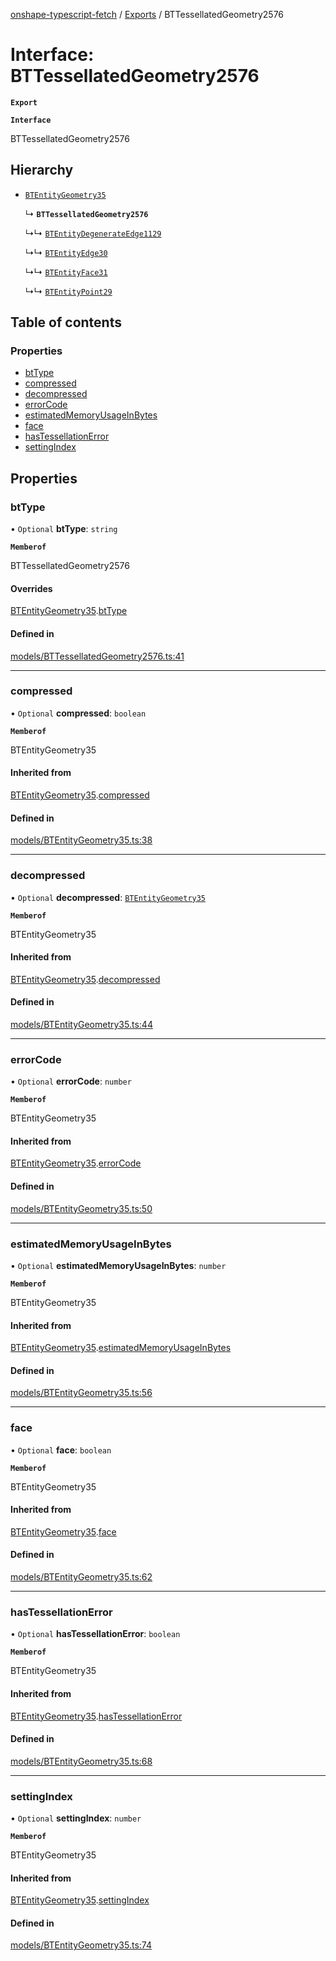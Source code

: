 [onshape-typescript-fetch](../README.md) / [Exports](../modules.md) / BTTessellatedGeometry2576

# Interface: BTTessellatedGeometry2576

**`Export`**

**`Interface`**

BTTessellatedGeometry2576

## Hierarchy

- [`BTEntityGeometry35`](BTEntityGeometry35.md)

  ↳ **`BTTessellatedGeometry2576`**

  ↳↳ [`BTEntityDegenerateEdge1129`](BTEntityDegenerateEdge1129.md)

  ↳↳ [`BTEntityEdge30`](BTEntityEdge30.md)

  ↳↳ [`BTEntityFace31`](BTEntityFace31.md)

  ↳↳ [`BTEntityPoint29`](BTEntityPoint29.md)

## Table of contents

### Properties

- [btType](BTTessellatedGeometry2576.md#bttype)
- [compressed](BTTessellatedGeometry2576.md#compressed)
- [decompressed](BTTessellatedGeometry2576.md#decompressed)
- [errorCode](BTTessellatedGeometry2576.md#errorcode)
- [estimatedMemoryUsageInBytes](BTTessellatedGeometry2576.md#estimatedmemoryusageinbytes)
- [face](BTTessellatedGeometry2576.md#face)
- [hasTessellationError](BTTessellatedGeometry2576.md#hastessellationerror)
- [settingIndex](BTTessellatedGeometry2576.md#settingindex)

## Properties

### btType

• `Optional` **btType**: `string`

**`Memberof`**

BTTessellatedGeometry2576

#### Overrides

[BTEntityGeometry35](BTEntityGeometry35.md).[btType](BTEntityGeometry35.md#bttype)

#### Defined in

[models/BTTessellatedGeometry2576.ts:41](https://github.com/toebes/onshape-typescript-fetch/blob/3e11ae1/models/BTTessellatedGeometry2576.ts#L41)

___

### compressed

• `Optional` **compressed**: `boolean`

**`Memberof`**

BTEntityGeometry35

#### Inherited from

[BTEntityGeometry35](BTEntityGeometry35.md).[compressed](BTEntityGeometry35.md#compressed)

#### Defined in

[models/BTEntityGeometry35.ts:38](https://github.com/toebes/onshape-typescript-fetch/blob/3e11ae1/models/BTEntityGeometry35.ts#L38)

___

### decompressed

• `Optional` **decompressed**: [`BTEntityGeometry35`](BTEntityGeometry35.md)

**`Memberof`**

BTEntityGeometry35

#### Inherited from

[BTEntityGeometry35](BTEntityGeometry35.md).[decompressed](BTEntityGeometry35.md#decompressed)

#### Defined in

[models/BTEntityGeometry35.ts:44](https://github.com/toebes/onshape-typescript-fetch/blob/3e11ae1/models/BTEntityGeometry35.ts#L44)

___

### errorCode

• `Optional` **errorCode**: `number`

**`Memberof`**

BTEntityGeometry35

#### Inherited from

[BTEntityGeometry35](BTEntityGeometry35.md).[errorCode](BTEntityGeometry35.md#errorcode)

#### Defined in

[models/BTEntityGeometry35.ts:50](https://github.com/toebes/onshape-typescript-fetch/blob/3e11ae1/models/BTEntityGeometry35.ts#L50)

___

### estimatedMemoryUsageInBytes

• `Optional` **estimatedMemoryUsageInBytes**: `number`

**`Memberof`**

BTEntityGeometry35

#### Inherited from

[BTEntityGeometry35](BTEntityGeometry35.md).[estimatedMemoryUsageInBytes](BTEntityGeometry35.md#estimatedmemoryusageinbytes)

#### Defined in

[models/BTEntityGeometry35.ts:56](https://github.com/toebes/onshape-typescript-fetch/blob/3e11ae1/models/BTEntityGeometry35.ts#L56)

___

### face

• `Optional` **face**: `boolean`

**`Memberof`**

BTEntityGeometry35

#### Inherited from

[BTEntityGeometry35](BTEntityGeometry35.md).[face](BTEntityGeometry35.md#face)

#### Defined in

[models/BTEntityGeometry35.ts:62](https://github.com/toebes/onshape-typescript-fetch/blob/3e11ae1/models/BTEntityGeometry35.ts#L62)

___

### hasTessellationError

• `Optional` **hasTessellationError**: `boolean`

**`Memberof`**

BTEntityGeometry35

#### Inherited from

[BTEntityGeometry35](BTEntityGeometry35.md).[hasTessellationError](BTEntityGeometry35.md#hastessellationerror)

#### Defined in

[models/BTEntityGeometry35.ts:68](https://github.com/toebes/onshape-typescript-fetch/blob/3e11ae1/models/BTEntityGeometry35.ts#L68)

___

### settingIndex

• `Optional` **settingIndex**: `number`

**`Memberof`**

BTEntityGeometry35

#### Inherited from

[BTEntityGeometry35](BTEntityGeometry35.md).[settingIndex](BTEntityGeometry35.md#settingindex)

#### Defined in

[models/BTEntityGeometry35.ts:74](https://github.com/toebes/onshape-typescript-fetch/blob/3e11ae1/models/BTEntityGeometry35.ts#L74)
